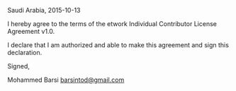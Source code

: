 Saudi Arabia, 2015-10-13

I hereby agree to the terms of the etwork Individual Contributor License
Agreement v1.0.

I declare that I am authorized and able to make this agreement and sign this
declaration.

Signed,

Mohammed Barsi barsintod@gmail.com
